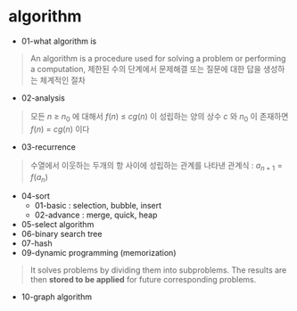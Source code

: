 # algorithm

* 01-what algorithm is
> An algorithm is a procedure used for solving a problem or performing a computation, 제한된 수의 단계에서 문제해결 또는 질문에 대한 답을 생성하는 체계적인 절차
* 02-analysis
> 모든 $n$ $\ge$ $n_0$ 에 대해서 $f(n)$ $\le$ $cg(n)$ 이 성립하는 양의 상수 $c$ 와 $n_0$ 이 존재하면 $f(n)$ = $cg(n)$ 이다
* 03-recurrence
> 수열에서 이웃하는 두개의 항 사이에 성립하는 관계를 나타낸 관계식 : $a_{n+1}=f(a_{n})$
* 04-sort 
  - 01-basic : selection, bubble, insert
  - 02-advance : merge, quick, heap
* 05-select algorithm 
* 06-binary search tree
* 07-hash
* 09-dynamic programming (memorization)
> It solves problems by dividing them into subproblems. The results are then **stored to be applied** for future corresponding problems.

* 10-graph algorithm